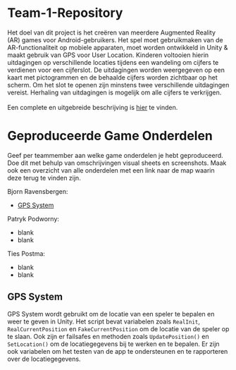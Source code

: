 # Team-1-Repository

Het doel van dit project is het creëren van meerdere Augmented Reality (AR) games voor Android-gebruikers. Het spel moet gebruikmaken van de AR-functionaliteit op mobiele apparaten, moet worden ontwikkeld in Unity & maakt gebruik van GPS voor User Location. Kinderen voltooien hierin uitdagingen op verschillende locaties tijdens een wandeling om cijfers te verdienen voor een cijferslot. De uitdagingen worden weergegeven op een kaart met pictogrammen en de behaalde cijfers worden zichtbaar op het scherm. Om het slot te openen zijn minstens twee verschillende uitdagingen vereist. Herhaling van uitdagingen is mogelijk om alle cijfers te verkrijgen.
<br>  
Een complete en uitgebreide beschrijving is [hier](https://github.com/Bjornraaf/Team-1-Repository/wiki) te vinden.

# Geproduceerde Game Onderdelen

Geef per teammember aan welke game onderdelen je hebt geproduceerd. Doe dit met behulp van omschrijvingen visual sheets en screenshots.
Maak ook een overzicht van alle onderdelen met een link naar de map waarin deze terug te vinden zijn.

Bjorn Ravensbergen:
  * [GPS System](https://github.com/Bjornraaf/Team-1-Repository/tree/develop/Assets/Scripts/GPSSystem)

Patryk Podworny:
  * blank
  * blank

Ties Postma:
  * blank
  * blank

## GPS System
GPS System wordt gebruikt om de locatie van een speler te bepalen en weer te geven in Unity. Het script bevat variabelen zoals ```RealInit```, ```RealCurrentPosition``` en ```FakeCurrentPosition``` om de locatie van de speler op te slaan. Ook zijn er failsafes en methoden zoals ```UpdatePosition()``` en ```SetLocation()``` om de locatiegegevens bij te werken en te bepalen. Er zijn ook variabelen om het testen van de app te ondersteunen en te rapporteren over de locatiegegevens.
